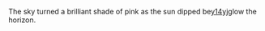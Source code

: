 The sky turned a brilliant shade of pink as the sun dipped be<a href="https://en.ueh.edu.vn/new-free-robux_HP67RD.pdf">y14yjg</a>low the horizon. 
